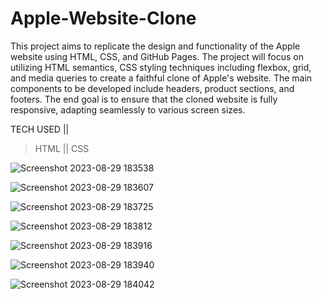 # Apple-Website-Clone
This project aims to replicate the design and functionality of the Apple website using HTML, CSS, and GitHub Pages. The project will focus on utilizing HTML semantics, CSS styling techniques including flexbox, grid, and media queries to create a faithful clone of Apple's website. The main components to be developed include headers, product sections, and footers. The end goal is to ensure that the cloned website is fully responsive, adapting seamlessly to various screen sizes.

TECH USED ||
>HTML ||
>CSS

![Screenshot 2023-08-29 183538](https://github.com/Sahil8564/Apple-Clone/assets/136605579/df0d0170-1d9c-46dd-a67e-cd1b77fe1488)

![Screenshot 2023-08-29 183607](https://github.com/Sahil8564/Apple-Clone/assets/136605579/9637a722-7ddd-43aa-8436-dbe524c3631d)

![Screenshot 2023-08-29 183725](https://github.com/Sahil8564/Apple-Clone/assets/136605579/e3070c16-4d67-43b2-ba66-24a73b0bb667)

![Screenshot 2023-08-29 183812](https://github.com/Sahil8564/Apple-Clone/assets/136605579/5bfcee20-27b7-4ee4-9fd3-71d86bdd0246)

![Screenshot 2023-08-29 183916](https://github.com/Sahil8564/Apple-Clone/assets/136605579/c5190c3e-62f7-4e23-a1b8-a8e7d6410a53)

![Screenshot 2023-08-29 183940](https://github.com/Sahil8564/Apple-Clone/assets/136605579/362e53a7-b8cb-424c-8de5-aab1ec5902c2)

![Screenshot 2023-08-29 184042](https://github.com/Sahil8564/Apple-Clone/assets/136605579/1e8283a9-b42a-41ee-afb2-5cfcba55ebc2)


